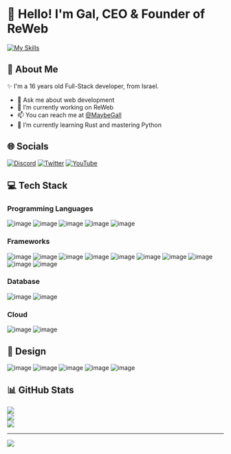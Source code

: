 # 👋 Hello! I'm Gal, CEO & Founder of ReWeb

[![My Skills](https://skillicons.dev/icons?i=py,cs,react,nextjs,js,html,css,dotnet)](https://skillicons.dev)

## 💫 About Me
✨ I'm a 16 years old Full-Stack developer, from Israel.

- 💬 Ask me about web development
- 🔭 I’m currently working on ReWeb
- 📫 You can reach me at [@MaybeGall](https://twitter.com/MaybeGall)
- 🌱 I’m currently learning Rust and mastering Python

## 🌐 Socials
[![Discord](https://img.shields.io/badge/Discord-%237289DA.svg?logo=discord&logoColor=white)](https://discord.gg/https://discord.gg/csAXP8VxRM) [![Twitter](https://img.shields.io/badge/Twitter-%231DA1F2.svg?logo=Twitter&logoColor=white)](https://twitter.com/maybegall) [![YouTube](https://img.shields.io/badge/YouTube-%23FF0000.svg?logo=YouTube&logoColor=white)](https://youtube.com/@maybegal) 

## 💻 Tech Stack
### Programming Languages
![image](	https://img.shields.io/badge/Python-FFD43B?style=flat&logo=python&logoColor=blue)
![image](https://img.shields.io/badge/C%23-239120?style=flat&logo=csharp&logoColor=white)
![image](https://img.shields.io/badge/JavaScript-323330?style=flat&logo=javascript&logoColor=F7DF1E)
![image](https://img.shields.io/badge/CSS3-1572B6?style=flat&logo=css3&logoColor=white)
![image](https://img.shields.io/badge/HTML5-E34F26?style=flat&logo=html5&logoColor=white)
### Frameworks
![image](https://img.shields.io/badge/React-20232A?style=flat&logo=react&logoColor=61DAFB)
![image](https://img.shields.io/badge/next%20js-000000?style=flat&logo=nextdotjs&logoColor=white)
![image](	https://img.shields.io/badge/Astro-0C1222?style=flat&logo=astro&logoColor=FDFDFE)
![image](https://img.shields.io/badge/.NET-512BD4?style=flat&logo=dotnet&logoColor=white)
![image](https://img.shields.io/badge/Tailwind_CSS-38B2AC?style=flat&logo=tailwind-css&logoColor=white)
![image](https://img.shields.io/badge/shadcn%2Fui-000000?style=flat&logo=shadcnui&logoColor=white)
![image](https://img.shields.io/badge/firebase-ffca28?style=flat&logo=firebase&logoColor=black)
![image](https://img.shields.io/badge/Node%20js-339933?style=flat&logo=nodedotjs&logoColor=white)
![image](https://img.shields.io/badge/npm-CB3837?style=flat&logo=npm&logoColor=white)
![image](https://img.shields.io/badge/bun-282a36?style=flat&logo=bun&logoColor=fbf0df)

### Database
![image](https://img.shields.io/badge/PostgreSQL-316192?style=flat&logo=postgresql&logoColor=white)
![image](https://img.shields.io/badge/Supabase-181818?style=flat&logo=supabase&logoColor=white)

### Cloud
![image](https://img.shields.io/badge/Netlify-00C7B7?style=flat&logo=netlify&logoColor=white)
![image](https://img.shields.io/badge/Vercel-000000?style=flat&logo=vercel&logoColor=white)

## 🚀 Design
![image](https://img.shields.io/badge/Figma-F24E1E?style=flat&logo=figma&logoColor=white)
![image](https://img.shields.io/badge/Adobe%20Illustrator-FF9A00?style=flat&logo=adobe%20illustrator&logoColor=white)
![image](https://img.shields.io/badge/Adobe%20Photoshop-31A8FF?style=flat&logo=Adobe%20Photoshop&logoColor=black)
![image](https://img.shields.io/badge/Adobe%20Premiere%20Pro-9999FF?style=flat&logo=Adobe%20Premiere%20Pro&logoColor=white)
![image](https://img.shields.io/badge/Adobe%20after%20affects-CF96FD?style=flat&logo=Adobe%20after%20effects&logoColor=393665)

## 📊 GitHub Stats
![](https://github-readme-stats.vercel.app/api?username=maybegal&theme=react&hide_border=false)
<br/>
![](https://github-readme-streak-stats.herokuapp.com/?user=maybegal&theme=react&hide_border=false)
<br/>
![](https://github-readme-stats.vercel.app/api/top-langs/?username=maybegal&theme=react&hide_border=false&include_all_commits=true&count_private=false&layout=compact)

---

[![](https://visitcount.itsvg.in/api?id=maybegal&label=Profile%20Views&color=1&icon=5&pretty=false)](https://visitcount.itsvg.in)
